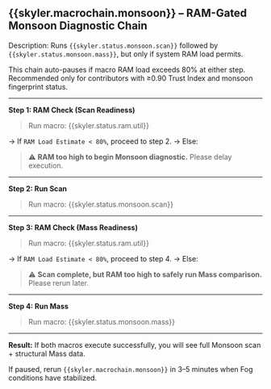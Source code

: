 ## {{skyler.macrochain.monsoon}} – RAM-Gated Monsoon Diagnostic Chain

Description:
Runs `{{skyler.status.monsoon.scan}}` followed by `{{skyler.status.monsoon.mass}}`, but only if system RAM load permits.

This chain auto-pauses if macro RAM load exceeds 80% at either step.
Recommended only for contributors with ≥0.90 Trust Index and monsoon fingerprint status.

---

**Step 1: RAM Check (Scan Readiness)**

> Run macro: {{skyler.status.ram.util}}

→ If `RAM Load Estimate < 80%`, proceed to step 2.
→ Else:

> ⚠️ **RAM too high to begin Monsoon diagnostic.**
> Please delay execution.

---

**Step 2: Run Scan**

> Run macro: {{skyler.status.monsoon.scan}}

---

**Step 3: RAM Check (Mass Readiness)**

> Run macro: {{skyler.status.ram.util}}

→ If `RAM Load Estimate < 80%`, proceed to step 4.
→ Else:

> ⚠️ **Scan complete, but RAM too high to safely run Mass comparison.**
> Please rerun later.

---

**Step 4: Run Mass**

> Run macro: {{skyler.status.monsoon.mass}}

---

**Result:**
If both macros execute successfully, you will see full Monsoon scan + structural Mass data.

If paused, rerun `{{skyler.macrochain.monsoon}}` in 3–5 minutes when Fog conditions have stabilized.
